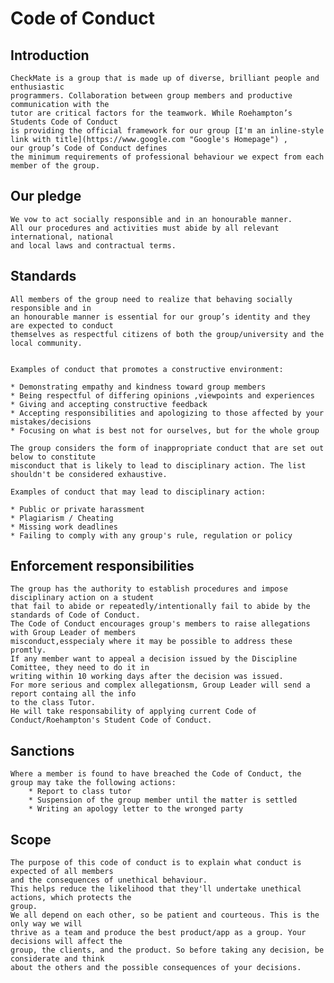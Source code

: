 # Code of Conduct

## Introduction
	CheckMate is a group that is made up of diverse, brilliant people and enthusiastic 
	programmers. Collaboration between group members and productive communication with the 
	tutor are critical factors for the teamwork. While Roehampton’s Students Code of Conduct 
	is providing the official framework for our group [I'm an inline-style link with title](https://www.google.com "Google's Homepage") , 
	our group’s Code of Conduct defines 
	the minimum requirements of professional behaviour we expect from each member of the group.

## Our pledge
	We vow to act socially responsible and in an honourable manner. 
	All our procedures and activities must abide by all relevant international, national 
	and local laws and contractual terms.

## Standards
 	All members of the group need to realize that behaving socially responsible and in
	an honourable manner is essential for our group’s identity and they are expected to conduct 
	themselves as respectful citizens of both the group/university and the local community.
	
	
	Examples of conduct that promotes a constructive environment:

	* Demonstrating empathy and kindness toward group members
	* Being respectful of differing opinions ,viewpoints and experiences
	* Giving and accepting constructive feedback 
	* Accepting responsibilities and apologizing to those affected by your mistakes/decisions
	* Focusing on what is best not for ourselves, but for the whole group
	
	The group considers the form of inappropriate conduct that are set out below to constitute 
	misconduct that is likely to lead to disciplinary action. The list shouldn't be considered exhaustive.

	Examples of conduct that may lead to disciplinary action:
	
	* Public or private harassment
	* Plagiarism / Cheating
	* Missing work deadlines
	* Failing to comply with any group's rule, regulation or policy


## Enforcement responsibilities
	
	The group has the authority to establish procedures and impose disciplinary action on a student 
	that fail to abide or repeatedly/intentionally fail to abide by the standards of Code of Conduct.
	The Code of Conduct encourages group's members to raise allegations with Group Leader of members 
	misconduct,esspecialy where it may be possible to address these promtly.  
	If any member want to appeal a decision issued by the Discipline Comittee, they need to do it in 
	writing within 10 working days after the decision was issued.
	For more serious and complex allegationsm, Group Leader will send a report containg all the info 
	to the class Tutor.
	He will take responsability of applying current Code of Conduct/Roehampton's Student Code of Conduct.
		
## Sanctions	
	Where a member is found to have breached the Code of Conduct, the group may take the following actions:
		* Report to class tutor
		* Suspension of the group member until the matter is settled
		* Writing an apology letter to the wronged party
		

## Scope
	
	The purpose of this code of conduct is to explain what conduct is expected of all members 
	and the consequences of unethical behaviour.
	This helps reduce the likelihood that they'll undertake unethical actions, which protects the 
	group.
	We all depend on each other, so be patient and courteous. This is the only way we will 
	thrive as a team and produce the best product/app as a group. Your decisions will affect the 
	group, the clients, and the product. So before taking any decision, be considerate and think 
	about the others and the possible consequences of your decisions.

